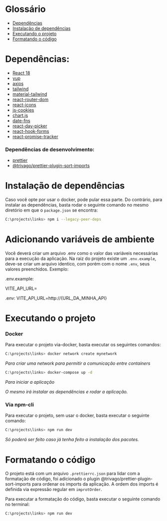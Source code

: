 # Glossário

- [Dependências](#Dependências)
- [Instalação de dependências](#Instalação)
- [Executando o projeto](#Executando)
- [Formatando o código](#Formatando)

# Dependências:

- [React 18](https://react.dev/)
- [yup](https://github.com/jquense/yup)
- [axios](https://axios-http.com/docs/intro)
- [tailwind](https://tailwindcss.com/)
- [material-tailwind](https://material-tailwind.com/)
- [react-router-dom](https://reactrouter.com/en/main)
- [react-icons](https://react-icons.github.io/react-icons/)
- [js-cookies](https://www.npmjs.com/package/js-cookie)
- [chart.js](https://www.chartjs.org/)
- [date-fns](https://date-fns.org/)
- [react-day-picker](https://react-day-picker.js.org/)
- [react-hook-forms](https://react-hook-form.com/)
- [react-promise-tracker](https://www.npmjs.com/package/react-promise-tracker)

### Dependências de desenvolvimento:

- [prettier](prettier)
- [@trivago/prettier-plugin-sort-imports](https://github.com/trivago/prettier-plugin-sort-imports)

# Instalação de dependências

Caso você opte por usar o docker, pode pular essa parte. Do contrário, para instalar as dependências, basta rodar o seguinte comando no mesmo diretório em que o `package.json` se encontra:

```bash
C:\projects\links> npm i --legacy-peer-deps
```

# Adicionando variáveis de ambiente

Você deverá criar um arquivo .env como o valor das variáveis necessárias para a execução da aplicação. Na raiz do projeto existe um `.env.example`, deve-se criar um arquivo identico, com porém com o nome `.env`, seus valores preenchidos. Exemplo:

.env.example:

VITE_API_URL=

.env:
VITE_API_URL=http://{URL_DA_MINHA_API}

# Executando o projeto

### Docker

Para executar o projeto via-docker, basta executar os seguintes comandos:

```bash
C:\projects\links> docker network create mynetwork
```

_Para criar uma network para permitir a comunicação entre containers_

```bash
C:\projects\links> docker-compose up -d
```

_Para iniciar a aplicação_

_O mesmo irá instalar as dependências e rodar a aplicação._

### Via npm-cli

Para executar o projeto, sem usar o docker, basta executar o seguinte comando:

```bash
C:\projects\links> npm run dev
```

_Só poderá ser feito caso já tenha feito a instalação dos pacotes._

# Formatando o código

O projeto está com um arquivo `.prettierrc.json` para lidar com a formatação de código, foi adicionado o plugin @trivago/prettier-plugin-sort-imports para ordenar os imports da aplicação. A ordem dos imports é definida via expressão regular em `improtOrder`.

Para executar a formatação do código, basta executar o seguinte comando no terminal:

```bash
C:\projects\links> npm run dev
```
